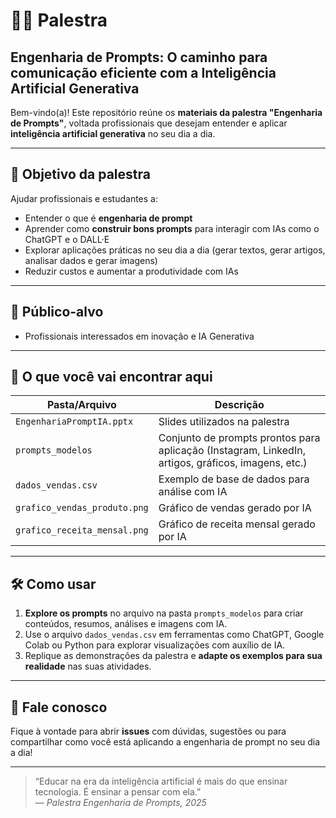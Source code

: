 # 👨‍🏫 Palestra

## Engenharia de Prompts: O caminho para comunicação eficiente com a Inteligência Artificial Generativa

Bem-vindo(a)! Este repositório reúne os **materiais da palestra "Engenharia de Prompts"**, voltada profissionais que desejam entender e aplicar **inteligência artificial generativa** no seu dia a dia.

---

## 📌 Objetivo da palestra

Ajudar profissionais e estudantes a:
- Entender o que é **engenharia de prompt**
- Aprender como **construir bons prompts** para interagir com IAs como o ChatGPT e o DALL·E
- Explorar aplicações práticas no seu dia a dia (gerar textos, gerar artigos, analisar dados e gerar imagens)
- Reduzir custos e aumentar a produtividade com IAs

---

## 🎯 Público-alvo

- Profissionais interessados em inovação e IA Generativa

---

## 📁 O que você vai encontrar aqui

| Pasta/Arquivo | Descrição |
|---------------|-----------|
| `EngenhariaPromptIA.pptx` | Slides utilizados na palestra |
| `prompts_modelos` | Conjunto de prompts prontos para aplicação (Instagram, LinkedIn, artigos, gráficos, imagens, etc.) |
| `dados_vendas.csv` | Exemplo de base de dados para análise com IA |
| `grafico_vendas_produto.png` | Gráfico de vendas gerado por IA |
| `grafico_receita_mensal.png` | Gráfico de receita mensal gerado por IA |

---

## 🛠️ Como usar

1. **Explore os prompts** no arquivo na pasta `prompts_modelos` para criar conteúdos, resumos, análises e imagens com IA.
2. Use o arquivo `dados_vendas.csv` em ferramentas como ChatGPT, Google Colab ou Python para explorar visualizações com auxílio de IA.
3. Replique as demonstrações da palestra e **adapte os exemplos para sua realidade** nas suas atividades.

---

## 💬 Fale conosco

Fique à vontade para abrir **issues** com dúvidas, sugestões ou para compartilhar como você está aplicando a engenharia de prompt no seu dia a dia!

---

> “Educar na era da inteligência artificial é mais do que ensinar tecnologia. É ensinar a pensar com ela.”  
> — *Palestra Engenharia de Prompts, 2025*

